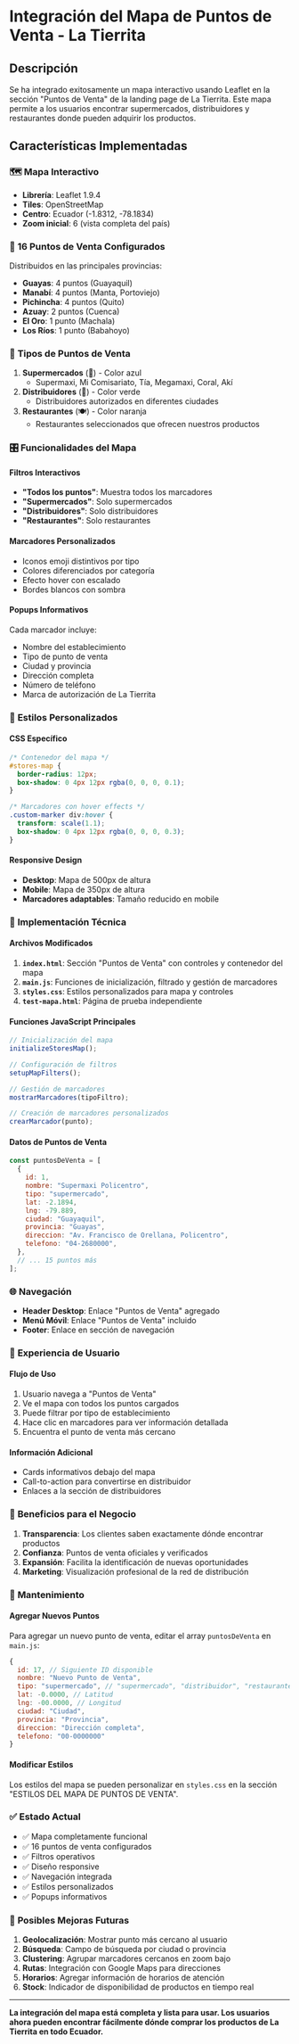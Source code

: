 # Integración del Mapa de Puntos de Venta - La Tierrita

## Descripción

Se ha integrado exitosamente un mapa interactivo usando Leaflet en la sección "Puntos de Venta" de la landing page de La Tierrita. Este mapa permite a los usuarios encontrar supermercados, distribuidores y restaurantes donde pueden adquirir los productos.

## Características Implementadas

### 🗺️ **Mapa Interactivo**

- **Librería**: Leaflet 1.9.4
- **Tiles**: OpenStreetMap
- **Centro**: Ecuador (-1.8312, -78.1834)
- **Zoom inicial**: 6 (vista completa del país)

### 📍 **16 Puntos de Venta Configurados**

Distribuidos en las principales provincias:

- **Guayas**: 4 puntos (Guayaquil)
- **Manabí**: 4 puntos (Manta, Portoviejo)
- **Pichincha**: 4 puntos (Quito)
- **Azuay**: 2 puntos (Cuenca)
- **El Oro**: 1 punto (Machala)
- **Los Ríos**: 1 punto (Babahoyo)

### 🏪 **Tipos de Puntos de Venta**

1. **Supermercados** (🏪) - Color azul
   - Supermaxi, Mi Comisariato, Tía, Megamaxi, Coral, Akí
2. **Distribuidores** (🚛) - Color verde
   - Distribuidores autorizados en diferentes ciudades
3. **Restaurantes** (🍽️) - Color naranja
   - Restaurantes seleccionados que ofrecen nuestros productos

### 🎛️ **Funcionalidades del Mapa**

#### **Filtros Interactivos**

- **"Todos los puntos"**: Muestra todos los marcadores
- **"Supermercados"**: Solo supermercados
- **"Distribuidores"**: Solo distribuidores
- **"Restaurantes"**: Solo restaurantes

#### **Marcadores Personalizados**

- Iconos emoji distintivos por tipo
- Colores diferenciados por categoría
- Efecto hover con escalado
- Bordes blancos con sombra

#### **Popups Informativos**

Cada marcador incluye:

- Nombre del establecimiento
- Tipo de punto de venta
- Ciudad y provincia
- Dirección completa
- Número de teléfono
- Marca de autorización de La Tierrita

### 🎨 **Estilos Personalizados**

#### **CSS Específico**

```css
/* Contenedor del mapa */
#stores-map {
  border-radius: 12px;
  box-shadow: 0 4px 12px rgba(0, 0, 0, 0.1);
}

/* Marcadores con hover effects */
.custom-marker div:hover {
  transform: scale(1.1);
  box-shadow: 0 4px 12px rgba(0, 0, 0, 0.3);
}
```

#### **Responsive Design**

- **Desktop**: Mapa de 500px de altura
- **Mobile**: Mapa de 350px de altura
- **Marcadores adaptables**: Tamaño reducido en mobile

### 🔧 **Implementación Técnica**

#### **Archivos Modificados**

1. **`index.html`**: Sección "Puntos de Venta" con controles y contenedor del mapa
2. **`main.js`**: Funciones de inicialización, filtrado y gestión de marcadores
3. **`styles.css`**: Estilos personalizados para mapa y controles
4. **`test-mapa.html`**: Página de prueba independiente

#### **Funciones JavaScript Principales**

```javascript
// Inicialización del mapa
initializeStoresMap();

// Configuración de filtros
setupMapFilters();

// Gestión de marcadores
mostrarMarcadores(tipoFiltro);

// Creación de marcadores personalizados
crearMarcador(punto);
```

#### **Datos de Puntos de Venta**

```javascript
const puntosDeVenta = [
  {
    id: 1,
    nombre: "Supermaxi Policentro",
    tipo: "supermercado",
    lat: -2.1894,
    lng: -79.889,
    ciudad: "Guayaquil",
    provincia: "Guayas",
    direccion: "Av. Francisco de Orellana, Policentro",
    telefono: "04-2680000",
  },
  // ... 15 puntos más
];
```

### 🌐 **Navegación**

- **Header Desktop**: Enlace "Puntos de Venta" agregado
- **Menú Móvil**: Enlace "Puntos de Venta" incluido
- **Footer**: Enlace en sección de navegación

### 📱 **Experiencia de Usuario**

#### **Flujo de Uso**

1. Usuario navega a "Puntos de Venta"
2. Ve el mapa con todos los puntos cargados
3. Puede filtrar por tipo de establecimiento
4. Hace clic en marcadores para ver información detallada
5. Encuentra el punto de venta más cercano

#### **Información Adicional**

- Cards informativos debajo del mapa
- Call-to-action para convertirse en distribuidor
- Enlaces a la sección de distribuidores

### 🎯 **Beneficios para el Negocio**

1. **Transparencia**: Los clientes saben exactamente dónde encontrar productos
2. **Confianza**: Puntos de venta oficiales y verificados
3. **Expansión**: Facilita la identificación de nuevas oportunidades
4. **Marketing**: Visualización profesional de la red de distribución

### 🔄 **Mantenimiento**

#### **Agregar Nuevos Puntos**

Para agregar un nuevo punto de venta, editar el array `puntosDeVenta` en `main.js`:

```javascript
{
  id: 17, // Siguiente ID disponible
  nombre: "Nuevo Punto de Venta",
  tipo: "supermercado", // "supermercado", "distribuidor", "restaurante"
  lat: -0.0000, // Latitud
  lng: -00.0000, // Longitud
  ciudad: "Ciudad",
  provincia: "Provincia",
  direccion: "Dirección completa",
  telefono: "00-0000000"
}
```

#### **Modificar Estilos**

Los estilos del mapa se pueden personalizar en `styles.css` en la sección "ESTILOS DEL MAPA DE PUNTOS DE VENTA".

### ✅ **Estado Actual**

- ✅ Mapa completamente funcional
- ✅ 16 puntos de venta configurados
- ✅ Filtros operativos
- ✅ Diseño responsive
- ✅ Navegación integrada
- ✅ Estilos personalizados
- ✅ Popups informativos

### 🚀 **Posibles Mejoras Futuras**

1. **Geolocalización**: Mostrar punto más cercano al usuario
2. **Búsqueda**: Campo de búsqueda por ciudad o provincia
3. **Clustering**: Agrupar marcadores cercanos en zoom bajo
4. **Rutas**: Integración con Google Maps para direcciones
5. **Horarios**: Agregar información de horarios de atención
6. **Stock**: Indicador de disponibilidad de productos en tiempo real

---

**La integración del mapa está completa y lista para usar. Los usuarios ahora pueden encontrar fácilmente dónde comprar los productos de La Tierrita en todo Ecuador.**
